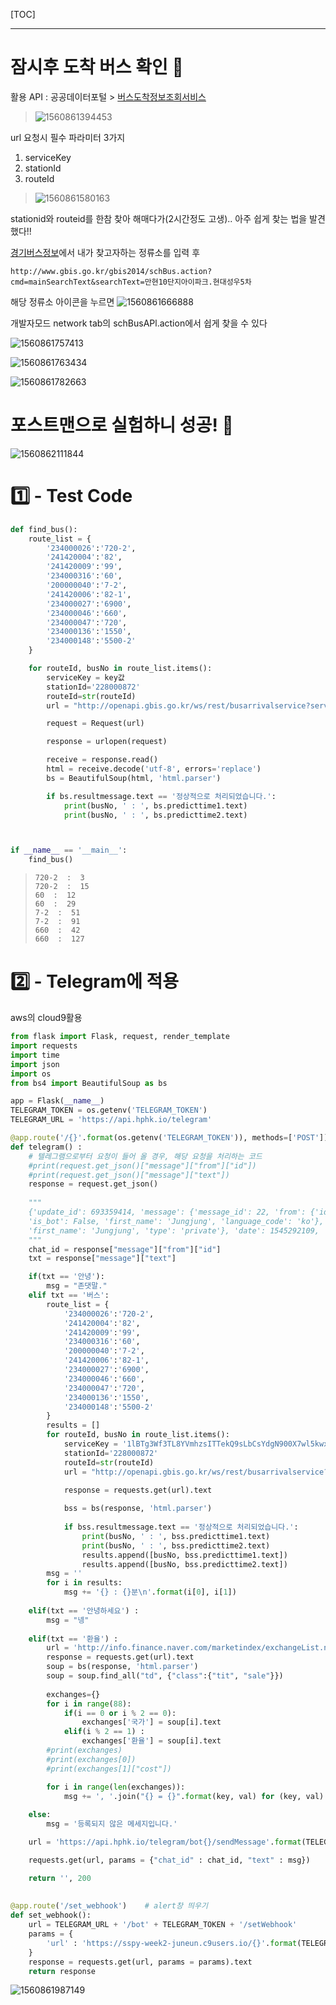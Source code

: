 [TOC]

---

# 잠시후 도착 버스 확인 :bus:

활용 API : 공공데이터포털 > [버스도착정보조회서비스](<https://www.data.go.kr/dataset/15000175/openapi.do>)

> ![1560861394453](assets/1560861394453.png)



url 요청시 필수 파라미터 3가지

1. serviceKey
2. stationId
3. routeId

> ![1560861580163](assets/1560861580163.png)



stationid와 routeid를 한참 찾아 해매다가(2시간정도 고생).. 아주 쉽게 찾는 법을 발견했다!!

[경기버스정보](http://www.gbis.go.kr)에서 내가 찾고자하는 정류소를 입력 후

`http://www.gbis.go.kr/gbis2014/schBus.action?cmd=mainSearchText&searchText=만현10단지아이파크.현대성우5차`

해당 정류소 아이콘을 누르면   ![1560861666888](assets/1560861666888.png)

개발자모드 network tab의 schBusAPl.action에서 쉽게 찾을 수 있다

![1560861757413](assets/1560861757413.png)

![1560861763434](assets/1560861763434.png)

![1560861782663](assets/1560861782663.png)







# 포스트맨으로 실험하니 성공! :orange_book:

![1560862111844](assets/1560862111844.png)







# :one: - Test Code

```python
def find_bus():
    route_list = {
        '234000026':'720-2',
        '241420004':'82',
        '241420009':'99',
        '234000316':'60',
        '200000040':'7-2',
        '241420006':'82-1',
        '234000027':'6900',
        '234000046':'660',
        '234000047':'720',
        '234000136':'1550',
        '234000148':'5500-2'
    }

    for routeId, busNo in route_list.items():
        serviceKey = key값
        stationId='228000872'
        routeId=str(routeId)
        url = "http://openapi.gbis.go.kr/ws/rest/busarrivalservice?serviceKey={}&stationId={}&routeId={}".format(serviceKey, stationId,routeId)

        request = Request(url)

        response = urlopen(request)

        receive = response.read()
        html = receive.decode('utf-8', errors='replace')
        bs = BeautifulSoup(html, 'html.parser')

        if bs.resultmessage.text == '정상적으로 처리되었습니다.':
            print(busNo, ' : ', bs.predicttime1.text)
            print(busNo, ' : ', bs.predicttime2.text)



if __name__ == '__main__':
    find_bus()
```

> ```
> 720-2  :  3
> 720-2  :  15
> 60  :  12
> 60  :  29
> 7-2  :  51
> 7-2  :  91
> 660  :  42
> 660  :  127
> ```





# :two: - Telegram에 적용

aws의 cloud9활용

```python
from flask import Flask, request, render_template
import requests
import time
import json
import os
from bs4 import BeautifulSoup as bs

app = Flask(__name__)
TELEGRAM_TOKEN = os.getenv('TELEGRAM_TOKEN')
TELEGRAM_URL = 'https://api.hphk.io/telegram'

@app.route('/{}'.format(os.getenv('TELEGRAM_TOKEN')), methods=['POST'])
def telegram() :
    # 텔레그램으로부터 요청이 들어 올 경우, 해당 요청을 처리하는 코드
    #print(request.get_json()["message"]["from"]["id"])
    #print(request.get_json()["message"]["text"])
    response = request.get_json()
    
    """
    {'update_id': 693359414, 'message': {'message_id': 22, 'from': {'id': 748290634, 
    'is_bot': False, 'first_name': 'Jungjung', 'language_code': 'ko'}, 'chat': {'id': 748290634, 
    'first_name': 'Jungjung', 'type': 'private'}, 'date': 1545292109, 'text': '하이하이'}}
    """
    chat_id = response["message"]["from"]["id"]
    txt = response["message"]["text"]

    if(txt == '안녕'):
        msg = "존댓말."
    elif txt == '버스':
        route_list = {
            '234000026':'720-2',
            '241420004':'82',
            '241420009':'99',
            '234000316':'60',
            '200000040':'7-2',
            '241420006':'82-1',
            '234000027':'6900',
            '234000046':'660',
            '234000047':'720',
            '234000136':'1550',
            '234000148':'5500-2'
        }
        results = []
        for routeId, busNo in route_list.items():
            serviceKey = '1lBTg3Wf3TL8YVmhzsITTekQ9sLbCsYdgN900X7wl5kwx70UMdmKHTl60QPh%2B%2FiSVHn7fJjI99CinyOkZy6gRg%3D%3D'
            stationId='228000872'
            routeId=str(routeId)
            url = "http://openapi.gbis.go.kr/ws/rest/busarrivalservice?serviceKey={}&stationId={}&routeId={}".format(serviceKey, stationId,routeId)
    
            response = requests.get(url).text

            bss = bs(response, 'html.parser')
    
            if bss.resultmessage.text == '정상적으로 처리되었습니다.':
                print(busNo, ' : ', bss.predicttime1.text)
                print(busNo, ' : ', bss.predicttime2.text)
                results.append([busNo, bss.predicttime1.text])
                results.append([busNo, bss.predicttime2.text])
        msg = ''
        for i in results:
            msg += '{} : {}분\n'.format(i[0], i[1])
            
    elif(txt == '안녕하세요') :
        msg = "넹"
        
    elif(txt == '환율') :
        url = 'http://info.finance.naver.com/marketindex/exchangeList.nhn'
        response = requests.get(url).text
        soup = bs(response, 'html.parser')
        soup = soup.find_all("td", {"class":{"tit", "sale"}})
        
        exchanges={}
        for i in range(88):
            if(i == 0 or i % 2 == 0):
                exchanges['국가'] = soup[i].text 
            elif(i % 2 == 1) :
                exchanges['환율'] = soup[i].text
        #print(exchanges)
        #print(exchanges[0])
        #print(exchanges[1]["cost"])

        for i in range(len(exchanges)):
            msg += ', '.join("{} = {}".format(key, val) for (key, val) in exchanges.items())
            
    else:
        msg = '등록되지 않은 메세지입니다.'

    url = 'https://api.hphk.io/telegram/bot{}/sendMessage'.format(TELEGRAM_TOKEN)

    requests.get(url, params = {"chat_id" : chat_id, "text" : msg})

    return '', 200
    
    
@app.route('/set_webhook')    # alert창 띄우기 
def set_webhook():
    url = TELEGRAM_URL + '/bot' + TELEGRAM_TOKEN + '/setWebhook'
    params = {
        'url' : 'https://sspy-week2-juneun.c9users.io/{}'.format(TELEGRAM_TOKEN)
    }
    response = requests.get(url, params = params).text
    return response

```



![1560861987149](assets/1560861987149.png)






